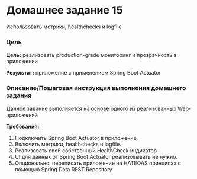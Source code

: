 # Домашнее задание 15

Использовать метрики, healthchecks и logfile

### Цель

**Цель:** реализовать production-grade мониторинг и прозрачность в приложении

**Результат:** приложение с применением Spring Boot Actuator

### Описание/Пошаговая инструкция выполнения домашнего задания

Данное задание выполняется на основе одного из реализованных Web-приложений

**Требования:**

1. Подключить Spring Boot Actuator в приложение.
2. Включить метрики, healthchecks и logfile.
3. Реализовать свой собственный HealthCheck индикатор
4. UI для данных от Spring Boot Actuator реализовывать не нужно.
5. Опционально: переписать приложение на HATEOAS принципах с помощью Spring Data REST Repository